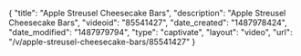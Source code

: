 {
    "title": "Apple Streusel Cheesecake Bars",
    "description": "Apple Streusel Cheesecake Bars",
    "videoid": "85541427",
    "date_created": "1487978424",
    "date_modified": "1487979794",
    "type": "captivate",
    "layout": "video",
    "url": "\/v\/apple-streusel-cheesecake-bars\/85541427"
}